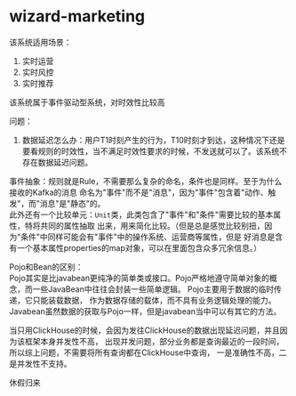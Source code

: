 # wizard-marketing
该系统适用场景：
1. 实时运营
2. 实时风控
3. 实时推荐

该系统属于事件驱动型系统，对时效性比较高

问题：
1. 数据延迟怎么办：用户T1时刻产生的行为，T10时刻才到达，这种情况下还是要看规则的时效性，当不满足时效性要求的时候，不发送就可以了。该系统不存在数据延迟问题。

事件抽象：规则就是Rule，不需要那么复杂的命名，条件也是同样。至于为什么接收的Kafka的消息
命名为"事件"而不是"消息"，因为"事件"包含着"动作、触发"，而"消息"是"静态"的。  
此外还有一个比较单元：`Unit`类，此类包含了"事件"和"条件"需要比较的基本属性，特将共同的属性抽取
出来，用来简化比较。（但是总是感觉比较别扭，因为"条件"中同样可能会有"事件"中的操作系统、运营商等属性，但是
好消息是含有一个基本属性properties的map对象，可以在里面包含众多冗余信息。）

Pojo和Bean的区别：  
Pojo其实是比javabean更纯净的简单类或接口。Pojo严格地遵守简单对象的概念，而一些JavaBean中往往会封装一些简单逻辑。
Pojo主要用于数据的临时传递，它只能装载数据， 作为数据存储的载体，而不具有业务逻辑处理的能力。
Javabean虽然数据的获取与Pojo一样，但是javabean当中可以有其它的方法。


当只用ClickHouse的时候，会因为发往ClickHouse的数据出现延迟问题，并且因为该框架本身并发性不高，
出现并发问题，部分业务都是查询最近的一段时间，所以综上问题，不需要将所有查询都在ClickHouse中查询，
一是准确性不高，二是并发性不支持。


休假归来
